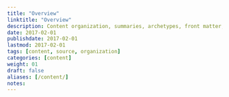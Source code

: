 ```yaml
---
title: "Overview"
linktitle: "Overview"
description: Content organization, summaries, archetypes, front matter, and supported formats.
date: 2017-02-01
publishdate: 2017-02-01
lastmod: 2017-02-01
tags: [content, source, organization]
categories: [content]
weight: 01
draft: false
aliases: [/content/]
notes:
---
```

